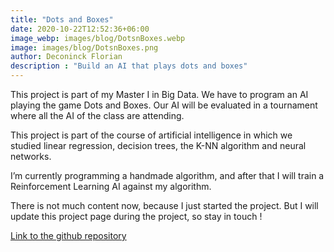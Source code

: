 ```yaml
---
title: "Dots and Boxes"
date: 2020-10-22T12:52:36+06:00
image_webp: images/blog/DotsnBoxes.webp
image: images/blog/DotsnBoxes.png
author: Deconinck Florian
description : "Build an AI that plays dots and boxes"
---
```


This project is part of my Master I in Big Data. We have to program an AI playing the game Dots and Boxes. Our AI will be evaluated in a tournament where all the AI of the class are attending.

This project is part of the course of artificial intelligence in which we studied linear regression, decision trees, the K-NN algorithm and neural networks.

I’m currently programming a handmade algorithm, and after that I will train a Reinforcement Learning AI against my algorithm.

There is not much content now, because I just started the project. But I will update this project page during the project, so stay in touch !

[Link to the github repository](https://github.com/foukette/DotsnBoxes)
